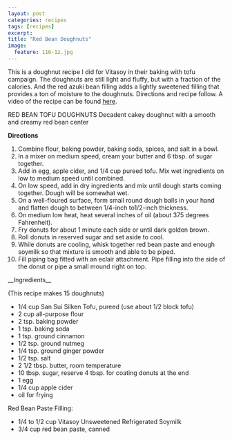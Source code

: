 ```yaml
---
layout: post
categories: recipes
tags: [recipes]
excerpt: 
title: "Red Bean Doughnuts"
image:
  feature: 116-12.jpg
---
```


This is a doughnut recipe I did for Vitasoy in their baking with tofu campaign.  The doughnuts are still light and fluffy, but with a fraction of the calories.  And the red azuki bean filling adds a lightly sweetened filling that provides a ton of moisture to the doughnuts.  Directions and recipe follow.  A video of the recipe can be found [here](https://www.youtube.com/watch?v=8Ly3Xaw1kFw).

RED BEAN TOFU DOUGHNUTS
Decadent cakey doughnut with a smooth and creamy red bean center 


__Directions__

1. Combine flour, baking powder, baking soda, spices, and salt in a bowl. 
2. In a mixer on medium speed, cream your butter and 6 tbsp. of sugar together. 
3. Add in egg, apple cider, and 1/4 cup pureed tofu. Mix wet ingredients on low to medium speed until combined. 
4. On low speed, add in dry ingredients and mix until dough starts coming together. Dough will be somewhat wet. 
5. On a well-floured surface, form small round dough balls in your hand and flatten dough to between 1/4-inch to1/2-inch thickness. 
6. On medium low heat, heat several inches of oil (about 375 degrees Fahrenheit). 
7. Fry donuts for about 1 minute each side or until dark golden brown. 
8. Roll donuts in reserved sugar and set aside to cool. 
9. While donuts are cooling, whisk together red bean paste and enough soymilk so that mixture is smooth and able to be piped. 
10. Fill piping bag fitted with an eclair attachment. Pipe filling into the side of the donut or pipe a small mound right on top.
<section class='recipe'>
__Ingredients__

(This recipe makes 15 doughnuts)

* 1/4 cup San Sui Silken Tofu, pureed (use about 1/2 block tofu)
* 2 cup all-purpose flour 
* 2 tsp. baking powder 
* 1 tsp. baking soda 
* 1 tsp. ground cinnamon 
* 1/2 tsp. ground nutmeg 
* 1/4 tsp. ground ginger powder 
* 1/2 tsp. salt 
* 2 1/2 tbsp. butter, room temperature 
* 10 tbsp. sugar, reserve 4 tbsp. for coating donuts at the end 
* 1 egg 
* 1/4 cup apple cider 
* oil for frying

Red Bean Paste Filling:

* 1/4 to 1/2 cup Vitasoy Unsweetened Refrigerated Soymilk
* 3/4 cup red bean paste, canned</section>